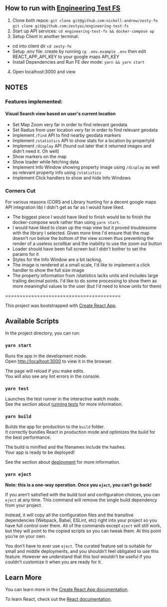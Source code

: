 ## How to run with [Engineering Test FS](https://github.com/zestyai/engineering-test-fs)
1) Clone both repos: `git clone git@github.com:nickell-andrew/zesty-fe`<br/>
`git clone git@github.com:zestyai/engineering-test-fs`
2) Start up API services: `cd engineering-test-fs && docker-compose up`
3) Setup Client in another terminal:
- cd into client dir `cd zesty-fe`
- Setup .env file: create by running `cp .env.example .env` then edit REACT_APP_API_KEY to your google maps API_KEY
- Install Dependencies and Run FE dev mode: `yarn && yarn start`
4) Open localhost:3000 and view

## NOTES
### Features implemented:
#### Visual Search view based on user's current location
- Set Map Zoom very far in order to find relevant geodata
- Set Radius from user location very far in order to find relevant geodata
- Implement `/find` API to find nearby geodata markers
- Implement `/statistics` API to show stats for a location by propertyId
- Implement `/display` API (found out later that it returned images and didn't need it. Oh well)
- Show markers on the map
- Show loader while fetching data
- Implement Info Window showing property image using `/display` as well as relevant property info using `/statistics`
- Implement Click handlers to show and hide Info Windows

### Corners Cut
For various reasons (CORS and Library hunting for a decent google maps API integration lib) I didn't get as far as I would have liked.
- The biggest piece I would have liked to finish would be to finish the docker-compose work rather than using `yarn start`. 
- I would have liked to clean up the map view but it proved troublesome with the library I selected. Given more time I'd ensure that the map doesn't run below the bottom of the view screen thus preventing the render of a useless scrollbar and the inability to use the zoom out button
- Loader should have been full screen but I didn't bother to set the params for it
- Styles for the Info Window are a bit lacking.
- The image is rendered at a small scale, I'd like to implement a click handler to show the full size image
- The property information from /statistics lacks units and includes large trailing decimal points. I'd like to do some processing to show them as more meaningful values to the user (but I'd need to know units for them)

========================================

This project was bootstrapped with [Create React App](https://github.com/facebook/create-react-app).

## Available Scripts

In the project directory, you can run:

### `yarn start`

Runs the app in the development mode.<br />
Open [http://localhost:3000](http://localhost:3000) to view it in the browser.

The page will reload if you make edits.<br />
You will also see any lint errors in the console.

### `yarn test`

Launches the test runner in the interactive watch mode.<br />
See the section about [running tests](https://facebook.github.io/create-react-app/docs/running-tests) for more information.

### `yarn build`

Builds the app for production to the `build` folder.<br />
It correctly bundles React in production mode and optimizes the build for the best performance.

The build is minified and the filenames include the hashes.<br />
Your app is ready to be deployed!

See the section about [deployment](https://facebook.github.io/create-react-app/docs/deployment) for more information.

### `yarn eject`

**Note: this is a one-way operation. Once you `eject`, you can’t go back!**

If you aren’t satisfied with the build tool and configuration choices, you can `eject` at any time. This command will remove the single build dependency from your project.

Instead, it will copy all the configuration files and the transitive dependencies (Webpack, Babel, ESLint, etc) right into your project so you have full control over them. All of the commands except `eject` will still work, but they will point to the copied scripts so you can tweak them. At this point you’re on your own.

You don’t have to ever use `eject`. The curated feature set is suitable for small and middle deployments, and you shouldn’t feel obligated to use this feature. However we understand that this tool wouldn’t be useful if you couldn’t customize it when you are ready for it.

## Learn More

You can learn more in the [Create React App documentation](https://facebook.github.io/create-react-app/docs/getting-started).

To learn React, check out the [React documentation](https://reactjs.org/).
